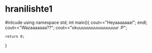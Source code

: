 # hranilishte1

#inlcude <iostream>
using namespace std;
int main(){
    cout<<"Heyaaaaaaa!";
    endl;
    cout<<"Wazaaaaaaa??";
    cout<<"okuuuuuuuuuuuuuuuur :P";

    return 0;
}